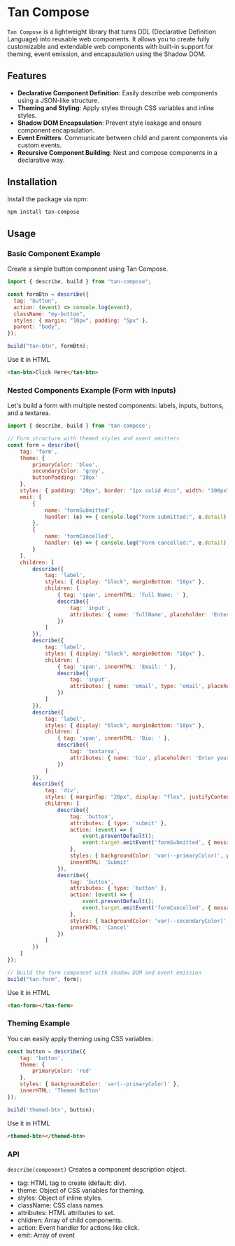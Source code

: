 # Tan Compose

`Tan Compose` is a lightweight library that turns DDL (Declarative Definition Language) into reusable web components. It allows you to create fully customizable and extendable web components with built-in support for theming, event emission, and encapsulation using the Shadow DOM.

## Features

- **Declarative Component Definition**: Easily describe web components using a JSON-like structure.
- **Theming and Styling**: Apply styles through CSS variables and inline styles.
- **Shadow DOM Encapsulation**: Prevent style leakage and ensure component encapsulation.
- **Event Emitters**: Communicate between child and parent components via custom events.
- **Recursive Component Building**: Nest and compose components in a declarative way.

## Installation

Install the package via npm:

```bash
npm install tan-compose
```

## Usage

### Basic Component Example

Create a simple button component using Tan Compose.

```javascript
import { describe, build } from "tan-compose";

const formBtn = describe({
  tag: "button",
  action: (event) => console.log(event),
  className: "my-button",
  styles: { margin: "10px", padding: "5px" },
  parent: "body",
});

build("tan-btn", formBtn);
```

Use it in HTML

```html
<tan-btn>Click Here</tan-btn>
```

### Nested Components Example (Form with Inputs)

Let's build a form with multiple nested components: labels, inputs, buttons, and a textarea.

```javascript
import { describe, build } from 'tan-compose';

// Form structure with themed styles and event emitters
const form = describe({
    tag: 'form',
    theme: {
        primaryColor: 'blue',
        secondaryColor: 'gray',
        buttonPadding: '10px'
    },
    styles: { padding: "20px", border: "1px solid #ccc", width: "300px" },
    emit: [
        {
            name: 'formSubmitted',
            handler: (e) => { console.log("Form submitted:", e.detail); }
        },
        {
            name: 'formCancelled',
            handler: (e) => { console.log("Form cancelled:", e.detail); }
        }
    ],
    children: [
        describe({
            tag: 'label',
            styles: { display: "block", marginBottom: "10px" },
            children: [
                { tag: 'span', innerHTML: 'Full Name: ' },
                describe({
                    tag: 'input',
                    attributes: { name: 'fullName', placeholder: 'Enter Full Name' }
                })
            ]
        }),
        describe({
            tag: 'label',
            styles: { display: "block", marginBottom: "10px" },
            children: [
                { tag: 'span', innerHTML: 'Email: ' },
                describe({
                    tag: 'input',
                    attributes: { name: 'email', type: 'email', placeholder: 'Enter Email' }
                })
            ]
        }),
        describe({
            tag: 'label',
            styles: { display: "block", marginBottom: "10px" },
            children: [
                { tag: 'span', innerHTML: 'Bio: ' },
                describe({
                    tag: 'textarea',
                    attributes: { name: 'bio', placeholder: 'Enter your bio' }
                })
            ]
        }),
        describe({
            tag: 'div',
            styles: { marginTop: "20px", display: "flex", justifyContent: "space-between" },
            children: [
                describe({
                    tag: 'button',
                    attributes: { type: 'submit' },
                    action: (event) => {
                        event.preventDefault();
                        event.target.emitEvent('formSubmitted', { message: "Form Submitted Successfully!" });
                    },
                    styles: { backgroundColor: 'var(--primaryColor)', padding: 'var(--buttonPadding)', color: 'white' },
                    innerHTML: 'Submit'
                }),
                describe({
                    tag: 'button',
                    attributes: { type: 'button' },
                    action: (event) => {
                        event.preventDefault();
                        event.target.emitEvent('formCancelled', { message: "Form Submission Cancelled" });
                    },
                    styles: { backgroundColor: 'var(--secondaryColor)', padding: 'var(--buttonPadding)', color: 'white' },
                    innerHTML: 'Cancel'
                })
            ]
        })
    ]
});

// Build the form component with shadow DOM and event emission
build("tan-form", form);
```

Use it in HTML

```html
<tan-form></tan-form>
```

### Theming Example

You can easily apply theming using CSS variables:

```javascript
const button = describe({
    tag: 'button',
    theme: {
        primaryColor: 'red'
    },
    styles: { backgroundColor: 'var(--primaryColor)' },
    innerHTML: 'Themed Button'
});

build('themed-btn', button);
```

Use it in HTML

```html
<themed-btn></themed-btn>
```

### API

`describe(component)`
Creates a component description object.

- tag: HTML tag to create (default: div).
- theme: Object of CSS variables for theming.
- styles: Object of inline styles.
- className: CSS class names.
- attributes: HTML attributes to set.
- children: Array of child components.
- action: Event handler for actions like click.
- emit: Array of event